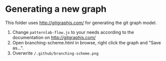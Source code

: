 Generating a new graph
======================

This folder uses http://gitgraphjs.com/ for generating the git graph model.

1.	Change `patternlab-flow.js` to your needs according to the documentation on http://gitgraphjs.com/
2.	Open branching-scheme.html in browse, right click the graph and "Save as...".
3.	Overwrite `/.github/branching-scheme.png`
